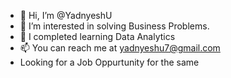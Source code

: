 - 👋 Hi, I’m @YadnyeshU
- 👀 I’m interested in solving Business Problems.
- 🌱 I completed learning Data Analytics
- 📫 You can reach me at yadnyeshu7@gmail.com
- Looking for a Job Oppurtunity for the same
<!---
YadnyeshU/YadnyeshU is a ✨ special ✨ repository because its `README.md` (this file) appears on your GitHub profile.
You can click the Preview link to take a look at your changes.
--->
